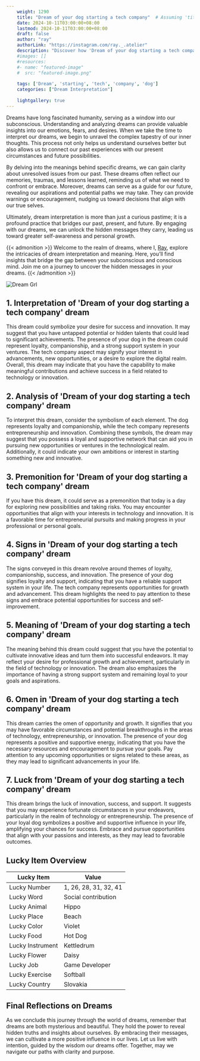 ```yaml
---
    weight: 1290
    title: "Dream of your dog starting a tech company"  # Assuming 'title' column exists
    date: 2024-10-11T03:00:00+08:00
    lastmod: 2024-10-11T03:00:00+08:00
    draft: false
    author: "ray"
    authorLink: "https://instagram.com/ray._.atelier"
    description: "Discover how 'Dream of your dog starting a tech company' can interpret your future and uncover its significant meanings in your life."
    #images: []
    #resources:
    #- name: "featured-image"
    #  src: "featured-image.png"
    
    tags: ['Dream', 'starting', 'tech', 'company', 'dog']
    categories: ["Dream Interpretation"]
    
    lightgallery: true
---
```

    
Dreams have long fascinated humanity, serving as a window into our subconscious. Understanding and analyzing dreams can provide valuable insights into our emotions, fears, and desires. When we take the time to interpret our dreams, we begin to unravel the complex tapestry of our inner thoughts. This process not only helps us understand ourselves better but also allows us to connect our past experiences with our present circumstances and future possibilities.

By delving into the meanings behind specific dreams, we can gain clarity about unresolved issues from our past. These dreams often reflect our memories, traumas, and lessons learned, reminding us of what we need to confront or embrace. Moreover, dreams can serve as a guide for our future, revealing our aspirations and potential paths we may take. They can provide warnings or encouragement, nudging us toward decisions that align with our true selves.

Ultimately, dream interpretation is more than just a curious pastime; it is a profound practice that bridges our past, present, and future. By engaging with our dreams, we can unlock the hidden messages they carry, leading us toward greater self-awareness and personal growth.

{{< admonition >}}
Welcome to the realm of dreams, where I, [Ray](https://instagram.com/ray._.atelier), explore the intricacies of dream interpretation and meaning. Here, you’ll find insights that bridge the gap between your subconscious and conscious mind. Join me on a journey to uncover the hidden messages in your dreams.
{{< /admonition >}}

![Dream Grl](https://cdn.pixabay.com/photo/2017/11/02/03/35/gothic-2910057_1280.jpg "Dream Grl")

## 1. Interpretation of 'Dream of your dog starting a tech company' dream
 This dream could symbolize your desire for success and innovation. It may suggest that you have untapped potential or hidden talents that could lead to significant achievements. The presence of your dog in the dream could represent loyalty, companionship, and a strong support system in your ventures. The tech company aspect may signify your interest in advancements, new opportunities, or a desire to explore the digital realm. Overall, this dream may indicate that you have the capability to make meaningful contributions and achieve success in a field related to technology or innovation.

## 2. Analysis of 'Dream of your dog starting a tech company' dream
 To interpret this dream, consider the symbolism of each element. The dog represents loyalty and companionship, while the tech company represents entrepreneurship and innovation. Combining these symbols, the dream may suggest that you possess a loyal and supportive network that can aid you in pursuing new opportunities or ventures in the technological realm. Additionally, it could indicate your own ambitions or interest in starting something new and innovative.

## 3. Premonition for 'Dream of your dog starting a tech company' dream
 If you have this dream, it could serve as a premonition that today is a day for exploring new possibilities and taking risks. You may encounter opportunities that align with your interests in technology and innovation. It is a favorable time for entrepreneurial pursuits and making progress in your professional or personal goals.

## 4. Signs in 'Dream of your dog starting a tech company' dream
 The signs conveyed in this dream revolve around themes of loyalty, companionship, success, and innovation. The presence of your dog signifies loyalty and support, indicating that you have a reliable support system in your life. The tech company represents opportunities for growth and advancement. This dream highlights the need to pay attention to these signs and embrace potential opportunities for success and self-improvement.

## 5. Meaning of 'Dream of your dog starting a tech company' dream
 The meaning behind this dream could suggest that you have the potential to cultivate innovative ideas and turn them into successful endeavors. It may reflect your desire for professional growth and achievement, particularly in the field of technology or innovation. The dream also emphasizes the importance of having a strong support system and remaining loyal to your goals and aspirations.

## 6. Omen in 'Dream of your dog starting a tech company' dream
 This dream carries the omen of opportunity and growth. It signifies that you may have favorable circumstances and potential breakthroughs in the areas of technology, entrepreneurship, or innovation. The presence of your dog represents a positive and supportive energy, indicating that you have the necessary resources and encouragement to pursue your goals. Pay attention to any upcoming opportunities or signs related to these areas, as they may lead to significant advancements in your life.

## 7. Luck from 'Dream of your dog starting a tech company' dream
 This dream brings the luck of innovation, success, and support. It suggests that you may experience fortunate circumstances in your endeavors, particularly in the realm of technology or entrepreneurship. The presence of your loyal dog symbolizes a positive and supportive influence in your life, amplifying your chances for success. Embrace and pursue opportunities that align with your passions and interests, as they may lead to favorable outcomes.

## Lucky Item Overview
| Lucky Item          | Value              |
|---------------|--------------------|
| Lucky Number        | 1, 26, 28, 31, 32, 41  |
| Lucky Word          | Social contribution |
| Lucky Animal        | Hippo |
| Lucky Place         | Beach     |
| Lucky Color         | Violet     |
| Lucky Food          | Hot Dog      |
| Lucky Instrument    | Kettledrum |
| Lucky Flower        | Daisy    |
| Lucky Job           | Game Developer       |
| Lucky Exercise      | Softball  |
| Lucky Country       | Slovakia    |


##  Final Reflections on Dreams

As we conclude this journey through the world of dreams, remember that dreams are both mysterious and beautiful. They hold the power to reveal hidden truths and insights about ourselves. By embracing their messages, we can cultivate a more positive influence in our lives. Let us live with intention, guided by the wisdom our dreams offer. Together, may we navigate our paths with clarity and purpose.
